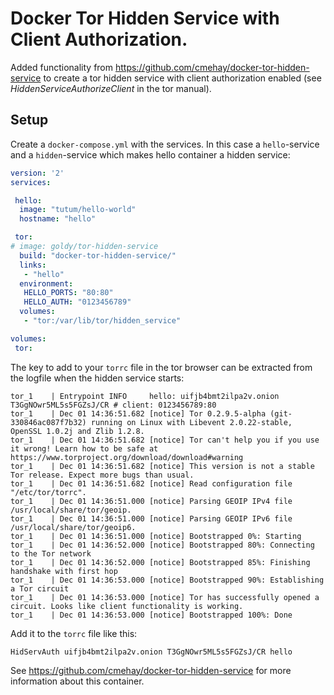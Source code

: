 # Docker Tor Hidden Service with Client Authorization.

Added functionality from https://github.com/cmehay/docker-tor-hidden-service to create a tor hidden service with client authorization enabled (see _HiddenServiceAuthorizeClient_ in the tor manual).

## Setup

Create a `docker-compose.yml` with the services. In this case a `hello`-service and a `hidden`-service which makes hello container a hidden service:
```yaml
version: '2'
services:

 hello:
  image: "tutum/hello-world"
  hostname: "hello"

 tor:
# image: goldy/tor-hidden-service
  build: "docker-tor-hidden-service/"
  links:
   - "hello"
  environment:
   HELLO_PORTS: "80:80"
   HELLO_AUTH: "0123456789"
  volumes:
   - "tor:/var/lib/tor/hidden_service"

volumes:
 tor: 
```

The key to add to your `torrc` file in the tor browser can be extracted from the logfile when the hidden service starts:
```
tor_1    | Entrypoint INFO     hello: uifjb4bmt2ilpa2v.onion T3GgNOwr5ML5s5FGZsJ/CR # client: 0123456789:80
tor_1    | Dec 01 14:36:51.682 [notice] Tor 0.2.9.5-alpha (git-330846ac087f7b32) running on Linux with Libevent 2.0.22-stable, OpenSSL 1.0.2j and Zlib 1.2.8.
tor_1    | Dec 01 14:36:51.682 [notice] Tor can't help you if you use it wrong! Learn how to be safe at https://www.torproject.org/download/download#warning
tor_1    | Dec 01 14:36:51.682 [notice] This version is not a stable Tor release. Expect more bugs than usual.
tor_1    | Dec 01 14:36:51.682 [notice] Read configuration file "/etc/tor/torrc".
tor_1    | Dec 01 14:36:51.000 [notice] Parsing GEOIP IPv4 file /usr/local/share/tor/geoip.
tor_1    | Dec 01 14:36:51.000 [notice] Parsing GEOIP IPv6 file /usr/local/share/tor/geoip6.
tor_1    | Dec 01 14:36:51.000 [notice] Bootstrapped 0%: Starting
tor_1    | Dec 01 14:36:52.000 [notice] Bootstrapped 80%: Connecting to the Tor network
tor_1    | Dec 01 14:36:52.000 [notice] Bootstrapped 85%: Finishing handshake with first hop
tor_1    | Dec 01 14:36:53.000 [notice] Bootstrapped 90%: Establishing a Tor circuit
tor_1    | Dec 01 14:36:53.000 [notice] Tor has successfully opened a circuit. Looks like client functionality is working.
tor_1    | Dec 01 14:36:53.000 [notice] Bootstrapped 100%: Done
```

Add it to the `torrc` file like this:
```
HidServAuth uifjb4bmt2ilpa2v.onion T3GgNOwr5ML5s5FGZsJ/CR hello
```

See https://github.com/cmehay/docker-tor-hidden-service for more information about this container.
